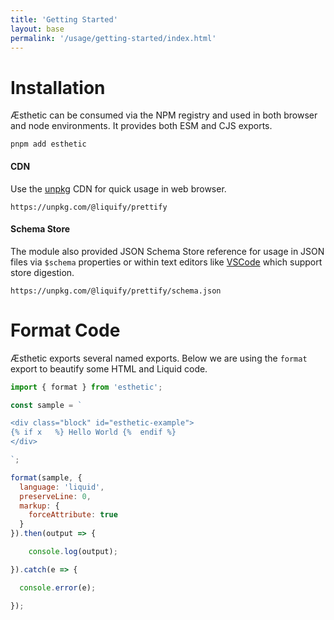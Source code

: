 ```yaml
---
title: 'Getting Started'
layout: base
permalink: '/usage/getting-started/index.html'
---
```


# Installation

Æsthetic can be consumed via the NPM registry and used in both browser and node environments. It provides both ESM and CJS exports.

```
pnpm add esthetic
```

#### CDN

Use the [unpkg](https://unpkg.com/@liquify/prettify) CDN for quick usage in web browser.

```
https://unpkg.com/@liquify/prettify
```

#### Schema Store

The module also provided JSON Schema Store reference for usage in JSON files via `$schema` properties or within text editors like [VSCode](https://code.visualstudio.com/) which support store digestion.

```
https://unpkg.com/@liquify/prettify/schema.json
```

# Format Code

Æsthetic exports several named exports. Below we are using the `format` export to beautify some HTML and Liquid code.

<!-- prettier-ignore -->
```js
import { format } from 'esthetic';

const sample = `

<div class="block" id="esthetic-example">
{% if x   %} Hello World {%  endif %}
</div>

`;

format(sample, {
  language: 'liquid',
  preserveLine: 0,
  markup: {
    forceAttribute: true
  }
}).then(output => {

    console.log(output);

}).catch(e => {

  console.error(e);

});
```
